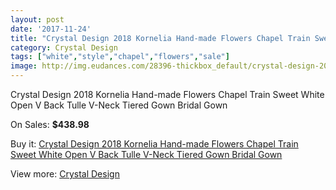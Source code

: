```yaml
---
layout: post
date: '2017-11-24'
title: "Crystal Design 2018 Kornelia Hand-made Flowers Chapel Train Sweet White Open V Back Tulle V-Neck Tiered Gown Bridal Gown"
category: Crystal Design 
tags: ["white","style","chapel","flowers","sale"]
image: http://img.eudances.com/28396-thickbox_default/crystal-design-2018-kornelia-hand-made-flowers-chapel-train-sweet-white-open-v-back-tulle-v-neck-tiered-gown-bridal-gown.jpg
---
```

Crystal Design 2018 Kornelia Hand-made Flowers Chapel Train Sweet White Open V Back Tulle V-Neck Tiered Gown Bridal Gown

On Sales: **$438.98**
<a href="https://www.eudances.com/en/crystal-design/9339-crystal-design-2018-kornelia-hand-made-flowers-chapel-train-sweet-white-open-v-back-tulle-v-neck-tiered-gown-bridal-gown.html"><amp-img layout="responsive" width="600" height="600" src="//img.eudances.com/28396-thickbox_default/crystal-design-2018-kornelia-hand-made-flowers-chapel-train-sweet-white-open-v-back-tulle-v-neck-tiered-gown-bridal-gown.jpg" alt="Crystal Design 2018 Kornelia Hand-made Flowers Chapel Train Sweet White Open V Back Tulle V-Neck Tiered Gown Bridal Gown 0" /></a>
<a href="https://www.eudances.com/en/crystal-design/9339-crystal-design-2018-kornelia-hand-made-flowers-chapel-train-sweet-white-open-v-back-tulle-v-neck-tiered-gown-bridal-gown.html"><amp-img layout="responsive" width="600" height="600" src="//img.eudances.com/28399-thickbox_default/crystal-design-2018-kornelia-hand-made-flowers-chapel-train-sweet-white-open-v-back-tulle-v-neck-tiered-gown-bridal-gown.jpg" alt="Crystal Design 2018 Kornelia Hand-made Flowers Chapel Train Sweet White Open V Back Tulle V-Neck Tiered Gown Bridal Gown 1" /></a>
<a href="https://www.eudances.com/en/crystal-design/9339-crystal-design-2018-kornelia-hand-made-flowers-chapel-train-sweet-white-open-v-back-tulle-v-neck-tiered-gown-bridal-gown.html"><amp-img layout="responsive" width="600" height="600" src="//img.eudances.com/28398-thickbox_default/crystal-design-2018-kornelia-hand-made-flowers-chapel-train-sweet-white-open-v-back-tulle-v-neck-tiered-gown-bridal-gown.jpg" alt="Crystal Design 2018 Kornelia Hand-made Flowers Chapel Train Sweet White Open V Back Tulle V-Neck Tiered Gown Bridal Gown 2" /></a>
<a href="https://www.eudances.com/en/crystal-design/9339-crystal-design-2018-kornelia-hand-made-flowers-chapel-train-sweet-white-open-v-back-tulle-v-neck-tiered-gown-bridal-gown.html"><amp-img layout="responsive" width="600" height="600" src="//img.eudances.com/28397-thickbox_default/crystal-design-2018-kornelia-hand-made-flowers-chapel-train-sweet-white-open-v-back-tulle-v-neck-tiered-gown-bridal-gown.jpg" alt="Crystal Design 2018 Kornelia Hand-made Flowers Chapel Train Sweet White Open V Back Tulle V-Neck Tiered Gown Bridal Gown 3" /></a>

Buy it: [Crystal Design 2018 Kornelia Hand-made Flowers Chapel Train Sweet White Open V Back Tulle V-Neck Tiered Gown Bridal Gown](https://www.eudances.com/en/crystal-design/9339-crystal-design-2018-kornelia-hand-made-flowers-chapel-train-sweet-white-open-v-back-tulle-v-neck-tiered-gown-bridal-gown.html "Crystal Design 2018 Kornelia Hand-made Flowers Chapel Train Sweet White Open V Back Tulle V-Neck Tiered Gown Bridal Gown")

View more: [Crystal Design ](https://www.eudances.com/en/134-crystal-design "Crystal Design ")